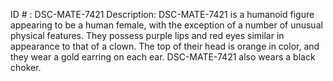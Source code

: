 ID # : DSC-MATE-7421
Description: DSC-MATE-7421 is a humanoid figure appearing to be a human female, with the exception of a number of unusual physical features. They possess purple lips and red eyes similar in appearance to that of a clown. The top of their head is orange in color, and they wear a gold earring on each ear. DSC-MATE-7421 also wears a black choker.